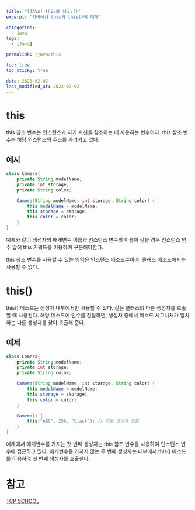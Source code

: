 ```yaml
---
title: "[JAVA] this와 this()"
excerpt: "자바에서 this와 this()에 대해"

categories:
  - Java
tags:
  - [Java]

permalink: /java/this

toc: true
toc_sticky: true

date: 2023-02-02
last_modified_at: 2023-02-02
---
```


# this

this 참조 변수는 인스턴스가 자기 자신을 참조하는 데 사용하는 변수이다. this 참조 변수는 해당 인스턴스의 주소를 가리키고 있다.

## 예시

```java
class Camera{
    private String modelName;
    private int storage;
    private String color;

    Camera(String modelName, int storage, String color) {
        this.modelName = modelName;
        this.storage = storage;
        this.color = color;
    }
}
```

예제와 같이 생성자의 매개변수 이름과 인스턴스 변수의 이름이 같을 경우 인스턴스 변수 앞에 this 키워드를 이용하여 구분해야한다. 

this 참조 변수를 사용할 수 있는 영역은 인스턴스 메소드뿐이며, 클래스 메소드에서는 사용할 수 없다. 

# this()

this() 메소드는 생성자 내부에서만 사용할 수 있다. 같은 클래스의 다른 생성자를 호출할 때 사용된다. 해당 메소드에 인수를 전달하면, 생성자 중에서 메소드 시그니처가 일치하는 다른 생성자를 찾아 호출해 준다.

## 예제

```java
class Camera{
    private String modelName;
    private int storage;
    private String color;

    Camera(String modelName, int storage, String color) {
        this.modelName = modelName;
        this.storage = storage;
        this.color = color;
    }

    Camera() {
        this("ABC", 256, "black"); // 다른 생성자 호출
    }
}
```

예제에서 매개변수를 가지는 첫 번째 생성자는 this 참조 변수를 사용하여 인스턴스 변수에 접근하고 있다. 매개변수를 가지지 않는 두 번째 생성자는 내부에서 this() 메소드를 이용하여 첫 번째 생성자를 호출한다.

# 참고

[TCP SCHOOL](http://www.tcpschool.com/java/java_methodConstructor_this)